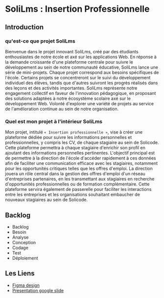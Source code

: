 # SoliLms : Insertion Professionnelle
## Introduction

### qu'est-ce que projet SoliLms
Bienvenue dans le projet innovant SoliLms, créé par des étudiants enthousiastes de notre école et axé sur les applications Web. En réponse à la demande croissante d'une plateforme centrale pour suivre le développement au sein de notre communauté éducative, SoliLms lance une série de mini-projets. Chaque projet correspond aux besoins spécifiques de l'école. Certains projets se concentreront sur le suivi du développement individuel des élèves, tandis que d'autres suivront les progrès réalisés dans des leçons et des activités importantes. SoliLms représente notre engagement collectif en faveur de l'innovation pédagogique, en proposant des solutions adaptées à notre écosystème scolaire axé sur le développement Web. Volonté d'explorer une variété de projets au service de l'amélioration continue au sein de notre organisation.

### Quel est mon projet à l'intérieur SoliLms
Mon projet, intitulé `« Insertion professionnelle »`, vise à créer une plateforme dédiée pour suivre les informations personnelles et professionnelles, y compris les CV, de chaque stagiaire au sein de Solicode. Cette plateforme permettra à chaque stagiaire d'enrichir son profil en ajoutant des informations personnelles pertinentes. L'objectif principal est de permettre à la direction de l'école d'accéder rapidement à ces données afin de faciliter une communication efficace avec les stagiaires, notamment pour les opportunités critiques telles que les offres d'emploi. La direction jouera un rôle central dans la gestion des offres d'emploi d'un réseau d'entreprises partenaires, en les transmettant aux stagiaires en recherche d'opportunités professionnelles ou de formation complémentaire. Cette plateforme servira également de passerelle pour faciliter les interactions entre les entreprises et les organisations souhaitant embaucher de nouveaux stagiaires au sein de Solicode.

## Backlog
- Backlog
- Besoin
- Analyse
- Conception
- Codage
- Test
- Déploiement

## Les Liens 
- [Figma design](https://www.figma.com/file/gW2E6MW1EAAdYPuGsQoUQB/Untitled?type=design&node-id=0%3A1&mode=design&t=yCkknPFjLAWvYmWL-1)
- [Presentation google slide](https://docs.google.com/presentation/d/12_XV04dSd0gY0H8IUFfdpqUhHVZo-6sobjXJ8WWCWbE/edit?usp=sharing)